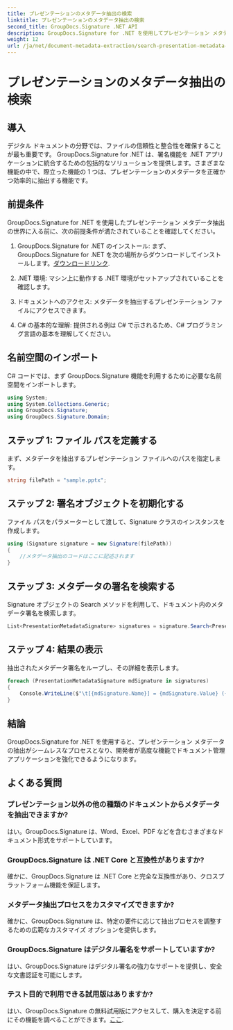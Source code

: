 ```yaml
---
title: プレゼンテーションのメタデータ抽出の検索
linktitle: プレゼンテーションのメタデータ抽出の検索
second_title: GroupDocs.Signature .NET API
description: GroupDocs.Signature for .NET を使用してプレゼンテーション メタデータを抽出する方法を学びます。ドキュメント管理機能を簡単に強化します。
weight: 12
url: /ja/net/document-metadata-extraction/search-presentation-metadata-extraction/
---
```


# プレゼンテーションのメタデータ抽出の検索

## 導入
デジタル ドキュメントの分野では、ファイルの信頼性と整合性を確保することが最も重要です。 GroupDocs.Signature for .NET は、署名機能を .NET アプリケーションに統合するための包括的なソリューションを提供します。さまざまな機能の中で、際立った機能の 1 つは、プレゼンテーションのメタデータを正確かつ効率的に抽出する機能です。
## 前提条件
GroupDocs.Signature for .NET を使用したプレゼンテーション メタデータ抽出の世界に入る前に、次の前提条件が満たされていることを確認してください。
1.  GroupDocs.Signature for .NET のインストール: まず、GroupDocs.Signature for .NET を次の場所からダウンロードしてインストールします。[ダウンロードリンク](https://releases.groupdocs.com/signature/net/).
   
2. .NET 環境: マシン上に動作する .NET 環境がセットアップされていることを確認します。
   
3. ドキュメントへのアクセス: メタデータを抽出するプレゼンテーション ファイルにアクセスできます。
   
4. C# の基本的な理解: 提供される例は C# で示されるため、C# プログラミング言語の基本を理解してください。

## 名前空間のインポート
C# コードでは、まず GroupDocs.Signature 機能を利用するために必要な名前空間をインポートします。
```csharp
using System;
using System.Collections.Generic;
using GroupDocs.Signature;
using GroupDocs.Signature.Domain;
```
## ステップ 1: ファイル パスを定義する
まず、メタデータを抽出するプレゼンテーション ファイルへのパスを指定します。
```csharp
string filePath = "sample.pptx";
```
## ステップ 2: 署名オブジェクトを初期化する
ファイル パスをパラメーターとして渡して、Signature クラスのインスタンスを作成します。
```csharp
using (Signature signature = new Signature(filePath))
{
    //メタデータ抽出のコードはここに記述されます
}
```
## ステップ 3: メタデータの署名を検索する
Signature オブジェクトの Search メソッドを利用して、ドキュメント内のメタデータ署名を検索します。
```csharp
List<PresentationMetadataSignature> signatures = signature.Search<PresentationMetadataSignature>(SignatureType.Metadata);
```
## ステップ 4: 結果の表示
抽出されたメタデータ署名をループし、その詳細を表示します。
```csharp
foreach (PresentationMetadataSignature mdSignature in signatures)
{
    Console.WriteLine($"\t[{mdSignature.Name}] = {mdSignature.Value} ({mdSignature.Type})");
}
```

## 結論
GroupDocs.Signature for .NET を使用すると、プレゼンテーション メタデータの抽出がシームレスなプロセスとなり、開発者が高度な機能でドキュメント管理アプリケーションを強化できるようになります。
## よくある質問
### プレゼンテーション以外の他の種類のドキュメントからメタデータを抽出できますか?
はい。GroupDocs.Signature は、Word、Excel、PDF などを含むさまざまなドキュメント形式をサポートしています。
### GroupDocs.Signature は .NET Core と互換性がありますか?
確かに、GroupDocs.Signature は .NET Core と完全な互換性があり、クロスプラットフォーム機能を保証します。
### メタデータ抽出プロセスをカスタマイズできますか?
確かに、GroupDocs.Signature は、特定の要件に応じて抽出プロセスを調整するための広範なカスタマイズ オプションを提供します。
### GroupDocs.Signature はデジタル署名をサポートしていますか?
はい、GroupDocs.Signature はデジタル署名の強力なサポートを提供し、安全な文書認証を可能にします。
### テスト目的で利用できる試用版はありますか?
はい、GroupDocs.Signature の無料試用版にアクセスして、購入を決定する前にその機能を調べることができます。[ここ](https://releases.groupdocs.com/).